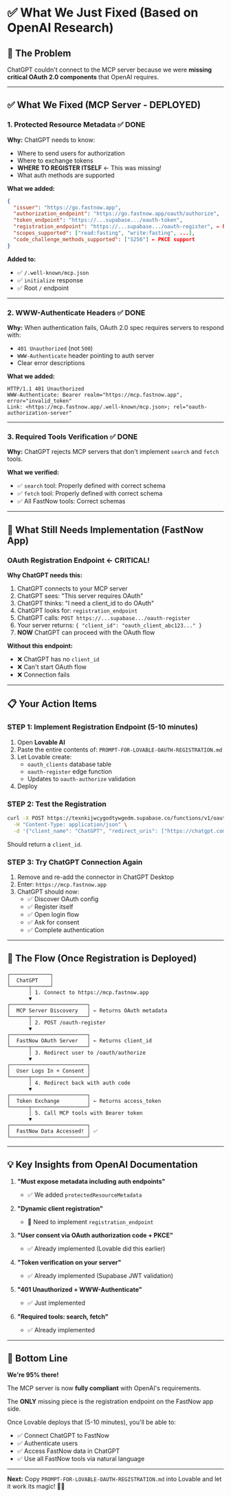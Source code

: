 # ✅ What We Just Fixed (Based on OpenAI Research)

## 🔴 The Problem
ChatGPT couldn't connect to the MCP server because we were **missing critical OAuth 2.0 components** that OpenAI requires.

---

## ✅ What We Fixed (MCP Server - DEPLOYED)

### **1. Protected Resource Metadata** ✅ DONE
**Why:** ChatGPT needs to know:
- Where to send users for authorization
- Where to exchange tokens
- **WHERE TO REGISTER ITSELF** ← This was missing!
- What auth methods are supported

**What we added:**
```json
{
  "issuer": "https://go.fastnow.app",
  "authorization_endpoint": "https://go.fastnow.app/oauth/authorize",
  "token_endpoint": "https://...supabase.../oauth-token",
  "registration_endpoint": "https://...supabase.../oauth-register", ← NEW!
  "scopes_supported": ["read:fasting", "write:fasting", ...],
  "code_challenge_methods_supported": ["S256"] ← PKCE support
}
```

**Added to:**
- ✅ `/.well-known/mcp.json`
- ✅ `initialize` response
- ✅ Root `/` endpoint

---

### **2. WWW-Authenticate Headers** ✅ DONE
**Why:** When authentication fails, OAuth 2.0 spec requires servers to respond with:
- `401 Unauthorized` (not `500`)
- `WWW-Authenticate` header pointing to auth server
- Clear error descriptions

**What we added:**
```http
HTTP/1.1 401 Unauthorized
WWW-Authenticate: Bearer realm="https://mcp.fastnow.app", error="invalid_token"
Link: <https://mcp.fastnow.app/.well-known/mcp.json>; rel="oauth-authorization-server"
```

---

### **3. Required Tools Verification** ✅ DONE
**Why:** ChatGPT rejects MCP servers that don't implement `search` and `fetch` tools.

**What we verified:**
- ✅ `search` tool: Properly defined with correct schema
- ✅ `fetch` tool: Properly defined with correct schema
- ✅ All FastNow tools: Correct schemas

---

## 🔴 What Still Needs Implementation (FastNow App)

### **OAuth Registration Endpoint** ← CRITICAL!

**Why ChatGPT needs this:**
1. ChatGPT connects to your MCP server
2. ChatGPT sees: "This server requires OAuth"
3. ChatGPT thinks: "I need a client_id to do OAuth"
4. ChatGPT looks for: `registration_endpoint`
5. ChatGPT calls: `POST https://...supabase.../oauth-register`
6. Your server returns: `{ "client_id": "oauth_client_abc123..." }`
7. **NOW** ChatGPT can proceed with the OAuth flow

**Without this endpoint:**
- ❌ ChatGPT has no `client_id`
- ❌ Can't start OAuth flow
- ❌ Connection fails

---

## 📋 Your Action Items

### **STEP 1: Implement Registration Endpoint** (5-10 minutes)
1. Open **Lovable AI**
2. Paste the entire contents of: `PROMPT-FOR-LOVABLE-OAUTH-REGISTRATION.md`
3. Let Lovable create:
   - `oauth_clients` database table
   - `oauth-register` edge function
   - Updates to `oauth-authorize` validation
4. Deploy

### **STEP 2: Test the Registration**
```bash
curl -X POST https://texnkijwcygodtywgedm.supabase.co/functions/v1/oauth-register \
  -H "Content-Type: application/json" \
  -d '{"client_name": "ChatGPT", "redirect_uris": ["https://chatgpt.com/oauth/callback"]}'
```

Should return a `client_id`.

### **STEP 3: Try ChatGPT Connection Again**
1. Remove and re-add the connector in ChatGPT Desktop
2. Enter: `https://mcp.fastnow.app`
3. ChatGPT should now:
   - ✅ Discover OAuth config
   - ✅ Register itself
   - ✅ Open login flow
   - ✅ Ask for consent
   - ✅ Complete authentication

---

## 🎯 The Flow (Once Registration is Deployed)

```
┌─────────────┐
│  ChatGPT    │
└──────┬──────┘
       │ 1. Connect to https://mcp.fastnow.app
       ▼
┌─────────────────────────┐
│  MCP Server Discovery   │ ← Returns OAuth metadata
└──────┬──────────────────┘
       │ 2. POST /oauth-register
       ▼
┌─────────────────────────┐
│  FastNow OAuth Server   │ ← Returns client_id
└──────┬──────────────────┘
       │ 3. Redirect user to /oauth/authorize
       ▼
┌─────────────────────────┐
│  User Logs In + Consent │
└──────┬──────────────────┘
       │ 4. Redirect back with auth code
       ▼
┌─────────────────────────┐
│  Token Exchange         │ ← Returns access_token
└──────┬──────────────────┘
       │ 5. Call MCP tools with Bearer token
       ▼
┌─────────────────────────┐
│  FastNow Data Accessed! │ ✅
└─────────────────────────┘
```

---

## 💡 Key Insights from OpenAI Documentation

1. **"Must expose metadata including auth endpoints"**
   - ✅ We added `protectedResourceMetadata`

2. **"Dynamic client registration"**
   - 🔴 Need to implement `registration_endpoint`

3. **"User consent via OAuth authorization code + PKCE"**
   - ✅ Already implemented (Lovable did this earlier)

4. **"Token verification on your server"**
   - ✅ Already implemented (Supabase JWT validation)

5. **"401 Unauthorized + WWW-Authenticate"**
   - ✅ Just implemented

6. **"Required tools: search, fetch"**
   - ✅ Already implemented

---

## 🚀 Bottom Line

**We're 95% there!**

The MCP server is now **fully compliant** with OpenAI's requirements.

The **ONLY** missing piece is the registration endpoint on the FastNow app side.

Once Lovable deploys that (5-10 minutes), you'll be able to:
- ✅ Connect ChatGPT to FastNow
- ✅ Authenticate users
- ✅ Access FastNow data in ChatGPT
- ✅ Use all FastNow tools via natural language

---

**Next:** Copy `PROMPT-FOR-LOVABLE-OAUTH-REGISTRATION.md` into Lovable and let it work its magic! 🎩✨

